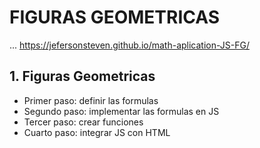# FIGURAS GEOMETRICAS

...
https://jefersonsteven.github.io/math-aplication-JS-FG/

## 1. Figuras Geometricas

- Primer paso: definir las formulas
- Segundo paso: implementar las formulas en JS
- Tercer paso: crear funciones
- Cuarto paso: integrar JS con HTML
